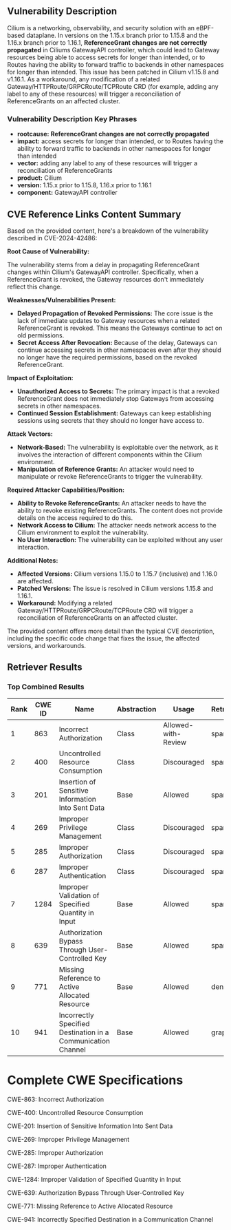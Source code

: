 ## Vulnerability Description
Cilium is a networking, observability, and security solution with an eBPF-based dataplane. In versions on the 1.15.x branch prior to 1.15.8 and the 1.16.x branch prior to 1.16.1, **ReferenceGrant changes are not correctly propagated** in Ciliums GatewayAPI controller, which could lead to Gateway resources being able to access secrets for longer than intended, or to Routes having the ability to forward traffic to backends in other namespaces for longer than intended. This issue has been patched in Cilium v1.15.8 and v1.16.1. As a workaround, any modification of a related Gateway/HTTPRoute/GRPCRoute/TCPRoute CRD (for example, adding any label to any of these resources) will trigger a reconciliation of ReferenceGrants on an affected cluster.

### Vulnerability Description Key Phrases
- **rootcause:** **ReferenceGrant changes are not correctly propagated**
- **impact:** access secrets for longer than intended, or to Routes having the ability to forward traffic to backends in other namespaces for longer than intended
- **vector:** adding any label to any of these resources will trigger a reconciliation of ReferenceGrants
- **product:** Cilium
- **version:** 1.15.x prior to 1.15.8, 1.16.x prior to 1.16.1
- **component:** GatewayAPI controller

## CVE Reference Links Content Summary
Based on the provided content, here's a breakdown of the vulnerability described in CVE-2024-42486:

**Root Cause of Vulnerability:**

The vulnerability stems from a delay in propagating ReferenceGrant changes within Cilium's GatewayAPI controller. Specifically, when a ReferenceGrant is revoked, the Gateway resources don't immediately reflect this change.

**Weaknesses/Vulnerabilities Present:**

*   **Delayed Propagation of Revoked Permissions:** The core issue is the lack of immediate updates to Gateway resources when a related ReferenceGrant is revoked. This means the Gateways continue to act on old permissions.
*   **Secret Access After Revocation:** Because of the delay, Gateways can continue accessing secrets in other namespaces even after they should no longer have the required permissions, based on the revoked ReferenceGrant.

**Impact of Exploitation:**

*   **Unauthorized Access to Secrets:** The primary impact is that a revoked ReferenceGrant does not immediately stop Gateways from accessing secrets in other namespaces.
*   **Continued Session Establishment:**  Gateways can keep establishing sessions using secrets that they should no longer have access to.

**Attack Vectors:**

*   **Network-Based:** The vulnerability is exploitable over the network, as it involves the interaction of different components within the Cilium environment.
*   **Manipulation of Reference Grants:**  An attacker would need to manipulate or revoke ReferenceGrants to trigger the vulnerability.

**Required Attacker Capabilities/Position:**

*   **Ability to Revoke ReferenceGrants:**  An attacker needs to have the ability to revoke existing ReferenceGrants. The content does not provide details on the access required to do this.
*   **Network Access to Cilium:** The attacker needs network access to the Cilium environment to exploit the vulnerability.
* **No User Interaction:** The vulnerability can be exploited without any user interaction.

**Additional Notes:**

*   **Affected Versions:** Cilium versions 1.15.0 to 1.15.7 (inclusive) and 1.16.0 are affected.
*   **Patched Versions:**  The issue is resolved in Cilium versions 1.15.8 and 1.16.1.
*   **Workaround:** Modifying a related Gateway/HTTPRoute/GRPCRoute/TCPRoute CRD will trigger a reconciliation of ReferenceGrants on an affected cluster.

The provided content offers more detail than the typical CVE description, including the specific code change that fixes the issue, the affected versions, and workarounds.

## Retriever Results

### Top Combined Results

| Rank | CWE ID | Name | Abstraction | Usage  | Retrievers | Individual Scores |
|------|--------|------|-------------|-------|------------|-------------------|
| 1 | 863 | Incorrect Authorization | Class | Allowed-with-Review | sparse | 0.707 |
| 2 | 400 | Uncontrolled Resource Consumption | Class | Discouraged | sparse | 0.681 |
| 3 | 201 | Insertion of Sensitive Information Into Sent Data | Base | Allowed | sparse | 0.667 |
| 4 | 269 | Improper Privilege Management | Class | Discouraged | sparse | 0.659 |
| 5 | 285 | Improper Authorization | Class | Discouraged | sparse | 0.652 |
| 6 | 287 | Improper Authentication | Class | Discouraged | sparse | 0.646 |
| 7 | 1284 | Improper Validation of Specified Quantity in Input | Base | Allowed | sparse | 0.645 |
| 8 | 639 | Authorization Bypass Through User-Controlled Key | Base | Allowed | sparse | 0.644 |
| 9 | 771 | Missing Reference to Active Allocated Resource | Base | Allowed | dense | 0.471 |
| 10 | 941 | Incorrectly Specified Destination in a Communication Channel | Base | Allowed | graph | 0.003 |



# Complete CWE Specifications

CWE-863: Incorrect Authorization

CWE-400: Uncontrolled Resource Consumption

CWE-201: Insertion of Sensitive Information Into Sent Data

CWE-269: Improper Privilege Management

CWE-285: Improper Authorization

CWE-287: Improper Authentication

CWE-1284: Improper Validation of Specified Quantity in Input

CWE-639: Authorization Bypass Through User-Controlled Key

CWE-771: Missing Reference to Active Allocated Resource

CWE-941: Incorrectly Specified Destination in a Communication Channel